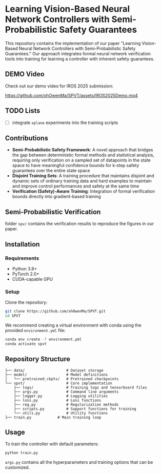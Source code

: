# Learning Vision-Based Neural Network Controllers with Semi-Probabilistic Safety Guarantees

This repository contains the implementation of our paper "Learning Vision-Based Neural Network Controllers with Semi-Probabilistic Safety Guarantees." Our approach integrates formal neural network verification tools into training for learning a controller with inherent safety guarantees.

## DEMO Video

Check out our demo video for IROS 2025 submission:

https://github.com/xhOwenMa/SPVT/assets/IROS2025Demo.mp4

## TODO Lists

- [ ] integrate `xplane` experiments into the training scripts

## Contributions

- **Semi-Probabilistic Safety Framework**: A novel approach that bridges the gap between deterministic formal methods and statistical analysis, requiring only verification on a sampled set of datapoints in the state space to have meaningful confidence bounds for k-step safety guarantees over the entire state space
- **Disjoint Training Sets**: A training procedure that maintains disjoint and dynamic sets of ordinary training data and hard examples to maintain and improve control performances and safety at the same time
- **Verification (Safety)-Aware Training**: Integration of formal verification bounds directly into gradient-based training

## Semi-Probabilistic Verification

folder `spv/` contains the verification results to reproduce the figures in our paper. 

## Installation

### Requirements
- Python 3.8+
- PyTorch 2.0+
- CUDA-capable GPU

### Setup
Clone the repository:
```bash
git clone https://github.com/xhOwenMa/SPVT.git
cd SPVT
```

We recommend creating a virtual environment with conda using the provided `environment.yml` file:
```bash
conda env create -f environment.yml
conda activate spvt
```


## Repository Structure

```
├── data/                   # Dataset storage
├── model/                  # Model definitions
│   └── pretrained_ckpts/   # Pretrained checkpoints
└── spvt/                   # Core implementation
    ├── logs/               # Training logs and tensorboard files
    ├── args.py             # Command line arguments
    ├── logger.py           # Logging utilities
    ├── loss.py             # Loss functions
    ├── reg.py              # Regularization methods
    ├── scripts.py          # Support functions for training
    └── utils.py            # Utility functions
├── train.py            # Main training loop
```

## Usage

To train the controller with default parameters:

```bash
python train.py
```

`args.py` contains all the hyperparameters and training options that can be customized.

<!-- ## Citation

If you find this work useful for your research, please cite our paper:

```bibtex
@article{author2023learning,
  title={Learning Vision-Based Neural Network Controllers with Semi-Probabilistic Safety Guarantees},
  author={Author, A. and Author, B.},
  journal={Conference/Journal Name},
  year={2023}
}
``` -->
